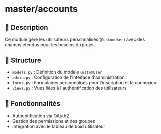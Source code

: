 # master/accounts

## 📝 Description

Ce module gère les utilisateurs personnalisés (`CustomUser`) avec des champs étendus pour les besoins du projet.

## 📁 Structure

- `models.py` : Définition du modèle `CustomUser`
- `admin.py` : Configuration de l'interface d'administration
- `forms.py` : Formulaires personnalisés pour l'inscription et la connexion
- `views.py` : Vues liées à l'authentification des utilisateurs

## 🔐 Fonctionnalités

- Authentification via OAuth2
- Gestion des permissions et des groupes
- Intégration avec le tableau de bord utilisateur
